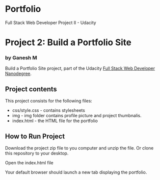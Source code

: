 # Portfolio
Full Stack Web Developer Project II - Udacity


# Project 2: Build a Portfolio Site
### by Ganesh M

Build a Portfolio Site project, part of the Udacity [Full Stack Web Developer Nanodegree](https://in.udacity.com/course/full-stack-web-developer-nanodegree--nd004).

## Project contents

This project consists for the following files:

* css/style.css - contains stylesheets
* img - img folder contains profile picture and project thumbnalis.
* index.html - the HTML file for the portfolio

## How to Run Project

Download the project zip file to you computer and unzip the file. Or clone this
repository to your desktop.

Open the index.html file

Your default browser should launch a new tab displaying the portfolio.
